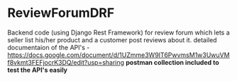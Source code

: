 # ReviewForumDRF
Backend code (using Django Rest Framework) for review forum which lets a seller list his/her product and a customer post reviews about it. 
detailed documentaion of the API's - https://docs.google.com/document/d/1UZmme3W9IT6PwvmsM1w3UwuVMf8vkmt3FEFjocrK3DQ/edit?usp=sharing
**postman collection included to test the API's easily**
